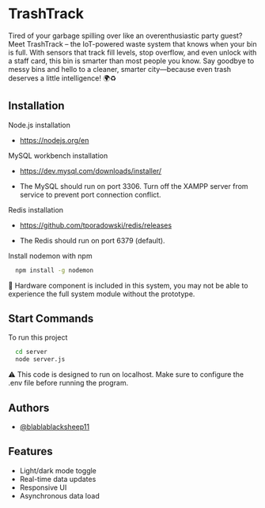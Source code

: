 # TrashTrack

Tired of your garbage spilling over like an overenthusiastic party guest? Meet TrashTrack – the IoT-powered waste system that knows when your bin is full. With sensors that track fill levels, stop overflow, and even unlock with a staff card, this bin is smarter than most people you know. Say goodbye to messy bins and hello to a cleaner, smarter city—because even trash deserves a little intelligence! 🌍♻️




## Installation
Node.js installation

- https://nodejs.org/en

MySQL workbench installation

- https://dev.mysql.com/downloads/installer/

* The MySQL should run on port 3306. Turn off the XAMPP server from service to prevent port connection conflict.

Redis installation

- https://github.com/tporadowski/redis/releases

* The Redis should run on port 6379 (default).

Install nodemon with npm

```bash
  npm install -g nodemon
```
🔔 Hardware component is included in this system, you may not be able to experience the full system module without the prototype.
    
## Start Commands

To run this project

```bash
  cd server
  node server.js
```
⚠️ This code is designed to run on localhost. Make sure to configure the .env file before running the program.

## Authors

- [@blablablacksheep11](https://github.com/blablablacksheep11)


## Features

- Light/dark mode toggle
- Real-time data updates
- Responsive UI
- Asynchronous data load

